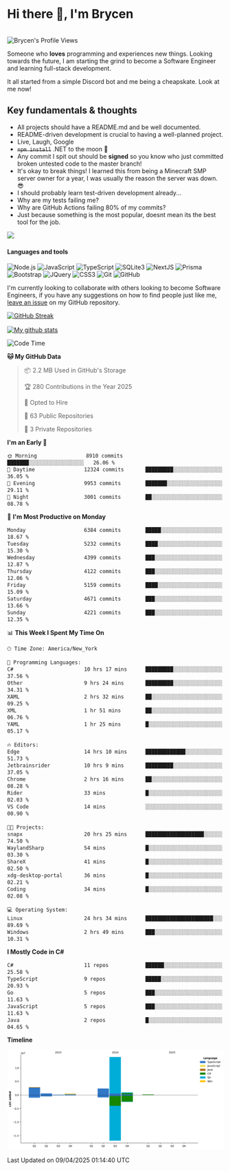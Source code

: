 # Hi there 👋, I'm Brycen

<br>
<img src="https://komarev.com/ghpvc/?username=BrycensRanch" alt="Brycen's Profile Views" />

Someone who **loves** programming and experiences new things. Looking towards the future, I am starting the grind to become a Software Engineer and learning full-stack development.

It all started from a simple Discord bot and me being a cheapskate. Look at me now!

## Key fundamentals & thoughts

- All projects should have a README.md and be well documented.
- README-driven development is crucial to having a well-planned project.
- Live, Laugh, Google
- ~~`npm install`~~ .NET to the moon 🚀
- Any commit I spit out should be **signed** so you know who just committed broken untested code to the master branch!
- It's okay to break things! I learned this from being a Minecraft SMP server owner for a year, I was usually the reason the server was down. 😎
- I should probably learn test-driven development already...
- Why are my tests failing me?
- Why are GitHub Actions failing 80% of my commits? 
- Just because something is the most popular, doesnt mean its the best tool for the job.

<img src="https://res.cloudinary.com/practicaldev/image/fetch/s--OoBLh7-Q--/c_limit%2Cf_auto%2Cfl_progressive%2Cq_auto%2Cw_880/https://cdn-images-1.medium.com/max/1614/1%2A8BlqJ8lNVZzuRjAg1mZ50w.png" height="400"/>

<h4>Languages and tools</h4>
<p>
  <img src="https://img.shields.io/badge/node.js%20-%2343853D.svg?&style=for-the-badge&logo=node.js&logoColor=white" alt="Node.js" />
  <img src="https://img.shields.io/badge/javascript%20-%23323330.svg?&style=for-the-badge&logo=javascript&logoColor=%23F7DF1E" alt="JavaScript" />
  <img src="https://img.shields.io/badge/typescript%20-%23323330.svg?&style=for-the-badge&logo=typescript&logoColor=#3467eb" alt="TypeScript" />
  <img src="https://img.shields.io/badge/sqlite3%20-%23323330.svg?&style=for-the-badge&logo=sqlite&logoColor=#3467eb" alt="SQLite3" />
  <img src="https://img.shields.io/badge/Next.JS%20-%23323330.svg?&style=for-the-badge&logo=next.js&logoColor=#3467eb" alt="NextJS" />
  <img src="https://img.shields.io/badge/Prisma%20-%23323330.svg?&style=for-the-badge&logo=prisma&logoColor=#3467eb" alt="Prisma" />
  <img src="https://img.shields.io/badge/bootstrap%20-%23323330.svg?&style=for-the-badge&logo=bootstrap" alt="Bootstrap" />
  <img src="https://img.shields.io/badge/jquery%20-%23323330.svg?&style=for-the-badge&logo=jquery" alt="JQuery" />
  <img src="https://img.shields.io/badge/css3%20-%23323330.svg?&style=for-the-badge&logo=css3" alt="CSS3" />
  <img src="https://img.shields.io/badge/git%20-%23323330.svg?&style=for-the-badge&logo=git" alt="Git" />
  <img src="https://img.shields.io/badge/github%20-%23323330.svg?&style=for-the-badge&logo=github" alt="GitHub" />
</p>

 I'm currently looking to collaborate with others looking to become Software Engineers, if you have any suggestions on how to find people just like me, [leave an issue](https://github.com/BrycensRanch/BrycensRanch/issues/new) on my GitHub repository.
 
 <p><a href="https://git.io/streak-stats"><img src=https://github-readme-streak-stats-eight.vercel.app?refreshcache12&user=BrycensRanch&amp;theme=dark&amp;hide_border=true&fire=EB5454&amp;ring=0CEB19" alt="GitHub Streak"></a></p>

<a href="https://github.com/anuraghazra/github-readme-stats">
  <img align="center" src="https://github-readme-stats.anuraghazra1.vercel.app/api?username=BrycensRanch&show_icons=true&line_height=27&include_all_commits=true" alt="My github stats" />
</a>

<!--START_SECTION:waka-->
![Code Time](http://img.shields.io/badge/Code%20Time-1%2C873%20hrs%207%20mins-blue)

**🐱 My GitHub Data** 

> 📦 2.2 MB Used in GitHub's Storage 
 > 
> 🏆 280 Contributions in the Year 2025
 > 
> 💼 Opted to Hire
 > 
> 📜 63 Public Repositories 
 > 
> 🔑 3 Private Repositories 
 > 
**I'm an Early 🐤** 

```text
🌞 Morning                8910 commits        ███████░░░░░░░░░░░░░░░░░░   26.06 % 
🌆 Daytime                12324 commits       █████████░░░░░░░░░░░░░░░░   36.05 % 
🌃 Evening                9953 commits        ███████░░░░░░░░░░░░░░░░░░   29.11 % 
🌙 Night                  3001 commits        ██░░░░░░░░░░░░░░░░░░░░░░░   08.78 % 
```
📅 **I'm Most Productive on Monday** 

```text
Monday                   6384 commits        █████░░░░░░░░░░░░░░░░░░░░   18.67 % 
Tuesday                  5232 commits        ████░░░░░░░░░░░░░░░░░░░░░   15.30 % 
Wednesday                4399 commits        ███░░░░░░░░░░░░░░░░░░░░░░   12.87 % 
Thursday                 4122 commits        ███░░░░░░░░░░░░░░░░░░░░░░   12.06 % 
Friday                   5159 commits        ████░░░░░░░░░░░░░░░░░░░░░   15.09 % 
Saturday                 4671 commits        ███░░░░░░░░░░░░░░░░░░░░░░   13.66 % 
Sunday                   4221 commits        ███░░░░░░░░░░░░░░░░░░░░░░   12.35 % 
```


📊 **This Week I Spent My Time On** 

```text
🕑︎ Time Zone: America/New_York

💬 Programming Languages: 
C#                       10 hrs 17 mins      █████████░░░░░░░░░░░░░░░░   37.56 % 
Other                    9 hrs 24 mins       █████████░░░░░░░░░░░░░░░░   34.31 % 
XAML                     2 hrs 32 mins       ██░░░░░░░░░░░░░░░░░░░░░░░   09.25 % 
XML                      1 hr 51 mins        ██░░░░░░░░░░░░░░░░░░░░░░░   06.76 % 
YAML                     1 hr 25 mins        █░░░░░░░░░░░░░░░░░░░░░░░░   05.17 % 

🔥 Editors: 
Edge                     14 hrs 10 mins      █████████████░░░░░░░░░░░░   51.73 % 
Jetbrainsrider           10 hrs 9 mins       █████████░░░░░░░░░░░░░░░░   37.05 % 
Chrome                   2 hrs 16 mins       ██░░░░░░░░░░░░░░░░░░░░░░░   08.28 % 
Rider                    33 mins             █░░░░░░░░░░░░░░░░░░░░░░░░   02.03 % 
VS Code                  14 mins             ░░░░░░░░░░░░░░░░░░░░░░░░░   00.90 % 

🐱‍💻 Projects: 
snapx                    20 hrs 25 mins      ███████████████████░░░░░░   74.50 % 
WaylandSharp             54 mins             █░░░░░░░░░░░░░░░░░░░░░░░░   03.30 % 
ShareX                   41 mins             █░░░░░░░░░░░░░░░░░░░░░░░░   02.50 % 
xdg-desktop-portal       36 mins             █░░░░░░░░░░░░░░░░░░░░░░░░   02.21 % 
Coding                   34 mins             █░░░░░░░░░░░░░░░░░░░░░░░░   02.08 % 

💻 Operating System: 
Linux                    24 hrs 34 mins      ██████████████████████░░░   89.69 % 
Windows                  2 hrs 49 mins       ███░░░░░░░░░░░░░░░░░░░░░░   10.31 % 
```

**I Mostly Code in C#** 

```text
C#                       11 repos            ██████░░░░░░░░░░░░░░░░░░░   25.58 % 
TypeScript               9 repos             █████░░░░░░░░░░░░░░░░░░░░   20.93 % 
Go                       5 repos             ███░░░░░░░░░░░░░░░░░░░░░░   11.63 % 
JavaScript               5 repos             ███░░░░░░░░░░░░░░░░░░░░░░   11.63 % 
Java                     2 repos             █░░░░░░░░░░░░░░░░░░░░░░░░   04.65 % 
```



**Timeline**

![Lines of Code chart](https://raw.githubusercontent.com/BrycensRanch/BrycensRanch/main/assets/bar_graph.png)


 Last Updated on 09/04/2025 01:14:40 UTC
<!--END_SECTION:waka-->

<!--
**BrycensRanch/BrycensRanch** is a ✨ _special_ ✨ repository because its `README.md` (this file) appears on your GitHub profile.

Here are some ideas to get you started:

- 🔭 I’m currently working on ...
- 🌱 I’m currently learning ...
- 👯 I’m looking to collaborate on ...
- 🤔 I’m looking for help with ...
- 💬 Ask me about ...
- 📫 How to reach me: ...
- 😄 Pronouns: ...
- ⚡ Fun fact: ...
-->
